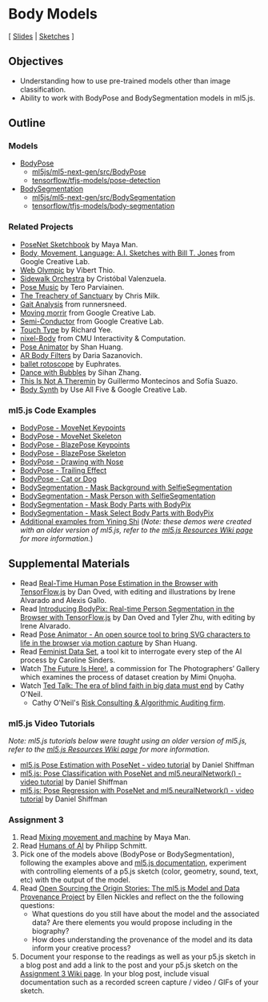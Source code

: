 # Body Models

[ [Slides](https://docs.google.com/presentation/d/1l_D9syEOAxvoi1ud_urHPrQJ8-xC80GRU2YfkQAC7qw/) \| [Sketches](https://editor.p5js.org/jackbdu/collections/kjuPKBzeH) ]

## Objectives

-   Understanding how to use pre-trained models other than image classification.
-   Ability to work with BodyPose and BodySegmentation models in ml5.js.

## Outline

### Models

-   [BodyPose](https://docs.ml5js.org/#/reference/bodypose)
    -   [ml5js/ml5-next-gen/src/BodyPose](https://github.com/ml5js/ml5-next-gen/tree/main/src/BodyPose)
    -   [tensorflow/tfjs-models/pose-detection](https://github.com/tensorflow/tfjs-models/tree/master/pose-detection)
-   [BodySegmentation](https://docs.ml5js.org/#/reference/body-segmentation)
    -   [ml5js/ml5-next-gen/src/BodySegmentation](https://github.com/ml5js/ml5-next-gen/tree/main/src/BodySegmentation)
    -   [tensorflow/tfjs-models/body-segmentation](https://github.com/tensorflow/tfjs-models/tree/master/body-segmentation)

### Related Projects

-   [PoseNet Sketchbook](https://googlecreativelab.github.io/posenet-sketchbook/) by Maya Man.
-   [Body, Movement, Language: A.I. Sketches with Bill T. Jones](https://experiments.withgoogle.com/billtjonesai) from Google Creative Lab.
-   [Web Olympic](https://vibertthio.com/web-olympic/) by Vibert Thio.
-   [Sidewalk Orchestra](https://github.com/cvalenzuela/sidewalk_orchestra) by Cristóbal Valenzuela.
-   [Pose Music](https://codepen.io/teropa/full/QxLrMp/) by Tero Parviainen.
-   [The Treachery of Sanctuary](https://www.youtube.com/watch?v=I5__9hq-yas&feature=youtu.be) by Chris Milk.
-   [Gait Analysis](https://www.runnersneed.com/expert-advice/gear-guides/gait-analysis.html) from runnersneed.
-   [Moving morrir](https://experiments.withgoogle.com/move-mirror) from Google Creative Lab.
-   [Semi-Conductor](https://experiments.withgoogle.com/semi-conductor) from Google Creative Lab.
-   [Touch Type](https://experiments.withgoogle.com/touch-type) by Richard Yee.
-   [nixel-Body](http://cmuems.com/2018/60212f/nixel/10/12/nixel-body/) from CMU Interactivity & Computation.
-   [Pose Animator](https://github.com/yemount/pose-animator/) by Shan Huang.
-   [AR Body Filters](https://sheeborshee.com/AR-body-filters-2019) by Daria Sazanovich.
-   [ballet rotoscope](https://www.youtube.com/watch?v=yzJk6ww3LD0) by Euphrates.
-   [Dance with Bubbles](https://sihanzhang.wixsite.com/myspace/machine-learning-for-the-web) by Sihan Zhang.
-   [This Is Not A Theremin](https://sofiaitp.wordpress.com/2018/12/04/this-is-not-a-theremin/) by Guillermo Montecinos and Sofía Suazo.
-   [Body Synth](https://experiments.withgoogle.com/body-synth) by Use All Five & Google Creative Lab.

### ml5.js Code Examples

-   [BodyPose - MoveNet Keypoints](https://editor.p5js.org/ml5/sketches/c8sl_hGmN)
-   [BodyPose - MoveNet Skeleton](https://editor.p5js.org/ml5/sketches/vpSI23x0A)
-   [BodyPose - BlazePose Keypoints](https://editor.p5js.org/ml5/sketches/OukJYAJAb)
-   [BodyPose - BlazePose Skeleton](https://editor.p5js.org/ml5/sketches/KWgsAbgkk)
-   [BodyPose - Drawing with Nose](https://editor.p5js.org/jackbdu/sketches/bUsDnrEbv)
-   [BodyPose - Trailing Effect](https://editor.p5js.org/jackbdu/sketches/eQTjLNK35)
-   [BodyPose - Cat or Dog](https://editor.p5js.org/jackbdu/sketches/26sLU0Ub-)
-   [BodySegmentation - Mask Background with SelfieSegmentation](https://editor.p5js.org/ml5/sketches/KNsdeNhrp)
-   [BodySegmentation - Mask Person with SelfieSegmentation](https://editor.p5js.org/ml5/sketches/h6TN8umP5)
-   [BodySegmentation - Mask Body Parts with BodyPix](https://editor.p5js.org/ml5/sketches/ruoyal-RC)
-   [BodySegmentation - Mask Select Body Parts with BodyPix](https://editor.p5js.org/ml5/sketches/R5rug0HKk)
-   [Additional examples from Yining Shi](https://github.com/yining1023/machine-learning-for-the-web/tree/main/week3-pose) (_Note: these demos were created with an older version of ml5.js, refer to the [ml5.js Resources Wiki page](https://github.com/jackbdu/Intro-ML-Arts-IMA-Summer24/wiki/ml5.js-Resources) for more information._)

## Supplemental Materials

-   Read [Real-Time Human Pose Estimation in the Browser with TensorFlow.js](https://medium.com/tensorflow/real-time-human-pose-estimation-in-the-browser-with-tensorflow-js-7dd0bc881cd5) by Dan Oved, with editing and illustrations by Irene Alvarado and Alexis Gallo.
-   Read [Introducing BodyPix: Real-time Person Segmentation in the Browser with TensorFlow.js](https://medium.com/tensorflow/introducing-bodypix-real-time-person-segmentation-in-the-browser-with-tensorflow-js-f1948126c2a0) by Dan Oved and Tyler Zhu, with editing by Irene Alvarado.
-   Read [Pose Animator - An open source tool to bring SVG characters to life in the browser via motion capture](https://blog.tensorflow.org/2020/05/pose-animator-open-source-tool-to-bring-svg-characters-to-life.html) by Shan Huang.
-   Read [Feminist Data Set](https://carolinesinders.com/wp-content/uploads/2020/05/Feminist-Data-Set-Final-Draft-2020-0526.pdf), a tool kit to interrogate every step of the AI process by Caroline Sinders.
-   Watch [The Future Is Here!](https://thephotographersgallery.org.uk/whats-on/digital-project/mimi-onuoha-future-here), a commission for The Photographers’ Gallery which examines the process of dataset creation by Mimi Ọnụọha.
-   Watch [Ted Talk: The era of blind faith in big data must end](https://www.youtube.com/watch?v=_2u_eHHzRto) by Cathy O'Neil.
    -   Cathy O'Neil's [Risk Consulting & Algorithmic Auditing firm](https://orcaarisk.com/).

### ml5.js Video Tutorials

_Note: ml5.js tutorials below were taught using an older version of ml5.js, refer to the [ml5.js Resources Wiki page](https://github.com/jackbdu/Intro-ML-Arts-IMA-Summer24/wiki/ml5.js-Resources) for more information._

-   [ml5.js Pose Estimation with PoseNet - video tutorial](https://youtu.be/OIo-DIOkNVg?list=PLRqwX-V7Uu6YPSwT06y_AEYTqIwbeam3y) by Daniel Shiffman
-   [ml5.js: Pose Classification with PoseNet and ml5.neuralNetwork() - video tutorial](https://www.youtube.com/watch?v=FYgYyq-xqAw&t=1197s) by Daniel Shiffman
-   [ml5.js: Pose Regression with PoseNet and ml5.neuralNetwork() - video tutorial](https://www.youtube.com/watch?v=lob74HqHYJ0) by Daniel Shiffman

### Assignment 3

1. Read [Mixing movement and machine](https://medium.com/artists-and-machine-intelligence/mixing-movement-and-machine-848095ea5596) by Maya Man.
2. Read [Humans of AI](https://humans-of.ai/editorial) by Philipp Schmitt.
3. Pick one of the models above (BodyPose or BodySegmentation), following the examples above and [ml5.js documentation](https://docs.ml5js.org/), experiment with controlling elements of a p5.js sketch (color, geometry, sound, text, etc) with the output of the model.
4. Read [Open Sourcing the Origin Stories: The ml5.js Model and Data Provenance Project](https://github.com/ellennickles/ml5js-model-and-data-provenance-project) by Ellen Nickles and reflect on the the following questions:
    - What questions do you still have about the model and the associated data? Are there elements you would propose including in the biography?
    - How does understanding the provenance of the model and its data inform your creative process?
5. Document your response to the readings as well as your p5.js sketch in a blog post and add a link to the post and your p5.js sketch on the [Assignment 3 Wiki page](https://github.com/jackbdu/Intro-ML-Arts-IMA-Summer24/wiki/Assignment-3). In your blog post, include visual documentation such as a recorded screen capture / video / GIFs of your sketch.
